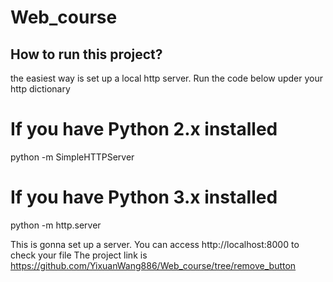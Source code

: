 # Web_course
## How to run this project?
the easiest way is set up a local http server. 
Run the code below upder your http dictionary
# If you have Python 2.x installed
python -m SimpleHTTPServer

# If you have Python 3.x installed
python -m http.server

This is gonna set up a server. You can access http://localhost:8000 to check your file
The project link is https://github.com/YixuanWang886/Web_course/tree/remove_button

